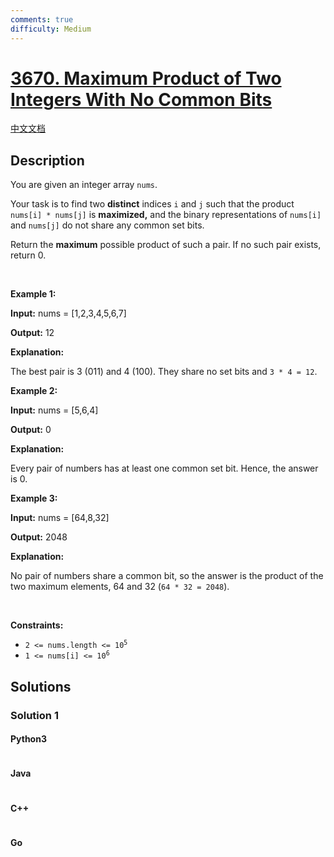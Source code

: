 ```yaml
---
comments: true
difficulty: Medium
---
```


<!-- problem:start -->

# [3670. Maximum Product of Two Integers With No Common Bits](https://leetcode.com/problems/maximum-product-of-two-integers-with-no-common-bits)

[中文文档](/solution/3600-3699/3670.Maximum%20Product%20of%20Two%20Integers%20With%20No%20Common%20Bits/README.md)

## Description

<!-- description:start -->

<p>You are given an integer array <code>nums</code>.</p>

<p>Your task is to find two <strong>distinct</strong> indices <code>i</code> and <code>j</code> such that the product <code>nums[i] * nums[j]</code> is <strong>maximized,</strong> and the binary representations of <code>nums[i]</code> and <code>nums[j]</code> do not share any common set bits.</p>

<p>Return the <strong>maximum</strong> possible product of such a pair. If no such pair exists, return 0.</p>

<p>&nbsp;</p>
<p><strong class="example">Example 1:</strong></p>

<div class="example-block">
<p><strong>Input:</strong> <span class="example-io">nums = [1,2,3,4,5,6,7]</span></p>

<p><strong>Output:</strong> <span class="example-io">12</span></p>

<p><strong>Explanation:</strong></p>

<p>The best pair is 3 (011) and 4 (100). They share no set bits and <code>3 * 4 = 12</code>.</p>
</div>

<p><strong class="example">Example 2:</strong></p>

<div class="example-block">
<p><strong>Input:</strong> <span class="example-io">nums = [5,6,4]</span></p>

<p><strong>Output:</strong> <span class="example-io">0</span></p>

<p><strong>Explanation:</strong></p>

<p>Every pair of numbers has at least one common set bit. Hence, the answer is 0.</p>
</div>

<p><strong class="example">Example 3:</strong></p>

<div class="example-block">
<p><strong>Input:</strong> <span class="example-io">nums = [64,8,32]</span></p>

<p><strong>Output:</strong> <span class="example-io">2048</span></p>

<p><strong>Explanation:</strong></p>

<p>No pair of numbers share a common bit, so the answer is the product of the two maximum elements, 64 and 32 (<code>64 * 32 = 2048</code>).</p>
</div>

<p>&nbsp;</p>
<p><strong>Constraints:</strong></p>

<ul>
	<li><code>2 &lt;= nums.length &lt;= 10<sup>5</sup></code></li>
	<li><code>1 &lt;= nums[i] &lt;= 10<sup>6</sup></code></li>
</ul>

<!-- description:end -->

## Solutions

<!-- solution:start -->

### Solution 1

<!-- tabs:start -->

#### Python3

```python

```

#### Java

```java

```

#### C++

```cpp

```

#### Go

```go

```

<!-- tabs:end -->

<!-- solution:end -->

<!-- problem:end -->

